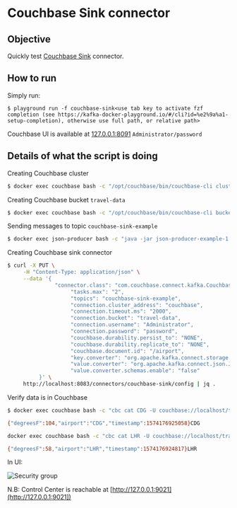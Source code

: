 # Couchbase Sink connector



## Objective

Quickly test [Couchbase Sink](https://docs.couchbase.com/kafka-connector/3.4/index.html) connector.




## How to run

Simply run:

```
$ playground run -f couchbase-sink<use tab key to activate fzf completion (see https://kafka-docker-playground.io/#/cli?id=%e2%9a%a1-setup-completion), otherwise use full path, or relative path>
```

Couchbase UI is available at [127.0.0.1:8091](http://127.0.0.1:8091) `Administrator/password`

## Details of what the script is doing

Creating Couchbase cluster

```bash
$ docker exec couchbase bash -c "/opt/couchbase/bin/couchbase-cli cluster-init --cluster-username Administrator --cluster-password password --services=data,index,query"
```

Creating Couchbase bucket `travel-data`

```bash
$ docker exec couchbase bash -c "/opt/couchbase/bin/couchbase-cli bucket-create --cluster localhost:8091 --username Administrator --password password --bucket travel-data --bucket-type couchbase --bucket-ramsize 100"
```

Sending messages to topic `couchbase-sink-example`

```bash
$ docker exec json-producer bash -c "java -jar json-producer-example-1.0.0-SNAPSHOT-jar-with-dependencies.jar"
```

Creating Couchbase sink connector

```bash
$ curl -X PUT \
     -H "Content-Type: application/json" \
     --data '{
               "connector.class": "com.couchbase.connect.kafka.CouchbaseSinkConnector",
                    "tasks.max": "2",
                    "topics": "couchbase-sink-example",
                    "connection.cluster_address": "couchbase",
                    "connection.timeout.ms": "2000",
                    "connection.bucket": "travel-data",
                    "connection.username": "Administrator",
                    "connection.password": "password",
                    "couchbase.durability.persist_to": "NONE",
                    "couchbase.durability.replicate_to": "NONE",
                    "couchbase.document.id": "/airport",
                    "key.converter": "org.apache.kafka.connect.storage.StringConverter",
                    "value.converter": "org.apache.kafka.connect.json.JsonConverter",
                    "value.converter.schemas.enable": "false"
          }' \
     http://localhost:8083/connectors/couchbase-sink/config | jq .
```

Verify data is in Couchbase

```bash
$ docker exec couchbase bash -c "cbc cat CDG -U couchbase://localhost/travel-data -u Administrator -P password"

{"degreesF":104,"airport":"CDG","timestamp":1574176925058}CDG                  CAS=0x15d899953dda0000, Flags=0x2000000, Size=58, Datatype=0x01(JSON)
```

```bash
docker exec couchbase bash -c "cbc cat LHR -U couchbase://localhost/travel-data -u Administrator -P password"

{"degreesF":58,"airport":"LHR","timestamp":1574176924817}LHR                  CAS=0x15d899953dd60000, Flags=0x2000000, Size=57, Datatype=0x01(JSON)
```

In UI:

![Security group](Screenshot1.png)


N.B: Control Center is reachable at [http://127.0.0.1:9021](http://127.0.0.1:9021])

